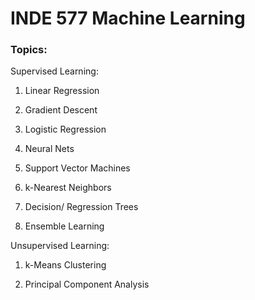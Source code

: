 # INDE 577 Machine Learning 

### Topics: 

Supervised Learning:

1. Linear Regression

2. Gradient Descent

3. Logistic Regression

4. Neural Nets

5. Support Vector Machines

6. k-Nearest Neighbors

7. Decision/ Regression Trees

8. Ensemble Learning


Unsupervised Learning:
    
1. k-Means Clustering

2. Principal Component Analysis


```python

```
